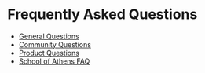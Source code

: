 # Frequently Asked Questions

* [General Questions](general-questions.md)
* [Community Questions](community-questions.md)
* [Product Questions](product-questions.md)
* [School of Athens FAQ](school-of-athens-faq.md)

